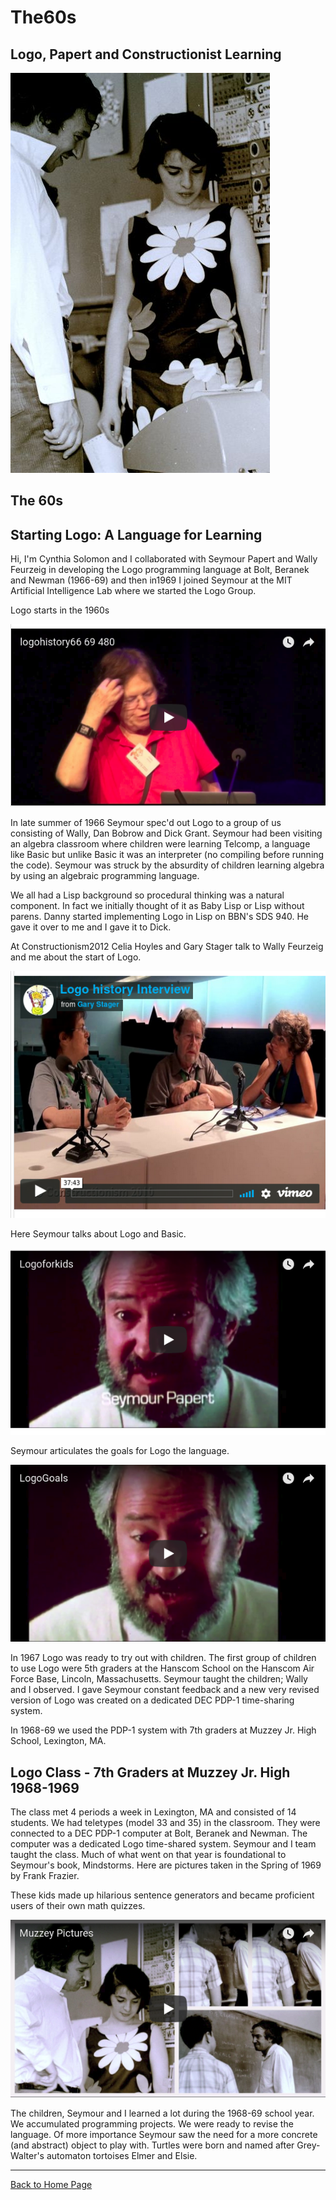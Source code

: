 # The60s

## Logo, Papert and Constructionist Learning

![12.jpg](./images/12.jpg)

## The 60s
## Starting Logo: A Language for Learning

Hi, I'm Cynthia Solomon and I collaborated with Seymour Papert and
Wally Feurzeig in developing the Logo programming language at Bolt,
Beranek and Newman (1966-69) and then in1969 I joined Seymour at the
MIT Artificial Intelligence Lab where we started the Logo Group.

Logo starts in the 1960s

[![The 60s 1](./images/video10.png)](https://youtu.be/mBWR0D6sQcM)

In late summer of 1966 Seymour spec'd out Logo to a group of us
consisting of Wally, Dan Bobrow and Dick Grant. Seymour had been
visiting an algebra classroom where children were learning Telcomp, a
language like Basic but unlike Basic it was an interpreter (no
compiling before running the code). Seymour was struck by the
absurdity of children learning algebra by using an algebraic
programming language.

We all had a Lisp background so procedural thinking was a natural
component. In fact we initially thought of it as Baby Lisp or Lisp
without parens.  Danny started implementing Logo in Lisp on BBN's SDS
940. He gave it over to me and I gave it to Dick.

At Constructionism2012 Celia Hoyles and Gary Stager talk to Wally
Feurzeig and me about the start of Logo.

[![The 60s 2 -- Logo history interview](./images/video11.png)](https://player.vimeo.com/video/22790753)

Here Seymour talks about Logo and Basic.

[![Logo for Kids](./images/video4.png)](https://youtu.be/fh4H3pdP3mI)

Seymour articulates the goals for Logo the language.

[![Logo Goals](./images/video5.png)](https://youtu.be/c2S1fMxzyRA)

In 1967 Logo was ready to try out with children. The first group of
children to use Logo were 5th graders at the Hanscom School on the
Hanscom Air Force Base, Lincoln, Massachusetts. Seymour taught the
children; Wally and I observed. I gave Seymour constant feedback and a
new very revised version of Logo was created on a dedicated DEC PDP-1
time-sharing system.

In 1968-69 we used the PDP-1 system with 7th graders at Muzzey
Jr. High School, Lexington, MA.

## Logo Class - 7th Graders at Muzzey Jr. High 1968-1969

The class met 4 periods a week in Lexington, MA and consisted of 14
students. We had teletypes (model 33 and 35) in the classroom. They
were connected to a DEC PDP-1 computer at Bolt, Beranek and
Newman. The computer was a dedicated Logo time-shared system. Seymour
and I team taught the class. Much of what went on that year is
foundational to Seymour's book, Mindstorms. Here are pictures taken in
the Spring of 1969 by Frank Frazier.

These kids made up hilarious sentence generators and became proficient
users of their own math quizzes.

[![The 60s 3 -- The Muzzey Pictures](./images/video12.png)](https://youtu.be/WsZTvRLbJo0)

The children, Seymour and I learned a lot during the 1968-69 school
year. We accumulated programming projects. We were ready to revise the
language. Of more importance Seymour saw the need for a more concrete
(and abstract) object to play with. Turtles were born and named after
Grey-Walter's automaton tortoises Elmer and Elsie.

----

[Back to Home Page](Home.md)
